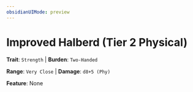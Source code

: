 ```yaml
---
obsidianUIMode: preview
---
```

# Improved Halberd (Tier 2 Physical)

**Trait**: `Strength` | **Burden**: `Two-Handed`

**Range**: `Very Close` | **Damage**: `d8+5 (Phy)`

**Feature**: None